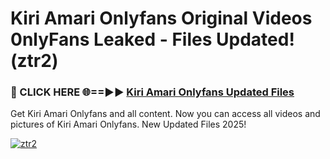 # Kiri Amari Onlyfans Original Videos 0nlyFans Leaked - Files Updated! (ztr2)

<h3>🔴 CLICK HERE 🌐==►► <a href="https://tinyurl.com/2jnfzry5" rel="nofollow">Kiri Amari Onlyfans Updated Files</a></h3>

Get Kiri Amari Onlyfans and all content. Now you can access all videos and pictures of Kiri Amari Onlyfans. New Updated Files 2025!

[![ztr2](https://i.imgur.com/GyGTBgg.gif)](https://tinyurl.com/2jnfzry5)
